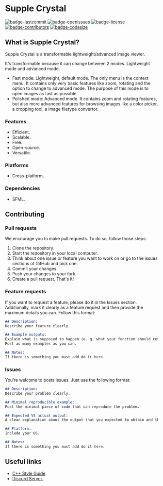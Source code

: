 # Supple Crystal

[![badge-lastcommit](https://img.shields.io/github/last-commit/GaryNLOL/GViewer?style=for-the-badge)](https://github.com/GaryNLOL/GViewer/commits/main)
[![badge-openissues](https://img.shields.io/github/issues-raw/GaryNLOL/GViewer?style=for-the-badge)](https://github.com/GaryNLOL/GViewer/issues)
[![badge-license](https://img.shields.io/github/license/GaryNLOL/GViewer?style=for-the-badge)](https://github.com/GaryNLOL/GViewer/blob/main/LICENSE)
[![badge-contributors](https://img.shields.io/github/contributors/GaryNLOL/GViewer?style=for-the-badge)](https://github.com/GaryNLOL/GViewer/graphs/contributors)
[![badge-codesize](https://img.shields.io/github/languages/code-size/GaryNLOL/GViewer?style=for-the-badge)](https://github.com/GaryNLOL/GViewer)

## What is Supple Crystal?
Supple Crystal is a transformable lightweight/advanced image viewer. 

It's transformable because it can change between 2 modes. Lightweight mode and advanced mode.
- Fast mode: Lightweight, default mode. The only menu is the context menu. It contains only very basic features like zoom, rotating and the option to change to advanced mode. The purpose of this mode is to open images as fast as possible.
- Polished mode: Advanced mode. It contains zoom and rotating features, but also more advanced features for browsing images like a color picker, a cropping tool, a image filetype convertor.

### Features
- Efficient.
- Scalable.
- Free.
- Open-source.
- Versatile.

### Platforms
- Cross-platform.

### Dependencies
- SFML.

## Contributing
### Pull requests
We encourage you to make pull requests. To do so, follow those steps:
1. Clone the repository.
2. Start the repository in your local computer.
3. Think about one issue or feature you want to work on or go to the issues sections of GitHub and pick one.
4. Commit your changes.
5. Push your changes to your fork.
6. Create a pull request.
That's it!

### Feature requests
If you want to request a feature, please do it in the Issues section. Additionally, mark it clearly as a feature request and then provide the maximum details you can. Follow this format:
```markdown
## Description:
Describe your feature clearly.

## Example outputs:
Explain what is supposed to happen (e. g. what your function should return when is called).
Post as many examples as you can.

## Notes:
If there is something you must add do it here.
```

### Issues
You're welcome to posts issues. Just use the following format:
```markdown
## Description:
Describe your problem clearly.

## Minimal reproducible example:
Post the minimal piece of code that can reproduce the problem.

## Expected VS actual output:
A clear explanation about the output that you expected to obtain and the output you obtained.

## Platform:
Include your OS.

## Notes:
If there is something you must add do it here.
```

## Useful links
- [C++ Style Guide](https://github.com/GaryNLOL/GSS-Language/blob/main/docs/C%2B%2B%20Style%20Guide.md).
- [Discord Server.](https://discord.gg/RQN6gcDQwX)
